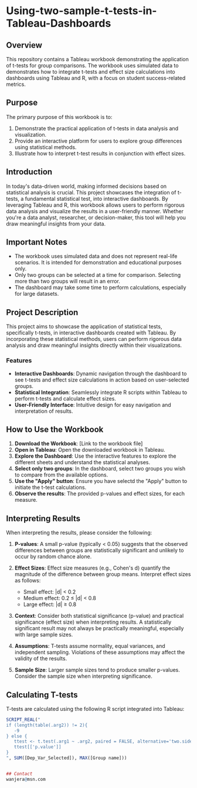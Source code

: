 # Using-two-sample-t-tests-in-Tableau-Dashboards
## Overview
This repository contains a Tableau workbook demonstrating the application of t-tests for group comparisons. The workbook uses simulated data to demonstrates how to integrate t-tests and effect size calculations into dashboards using Tableau and R, with a focus on student success-related metrics.

## Purpose
The primary purpose of this workbook is to:
1. Demonstrate the practical application of t-tests in data analysis and visualization.
2. Provide an interactive platform for users to explore group differences using statistical methods.
3. Illustrate how to interpret t-test results in conjunction with effect sizes.


## Introduction

In today's data-driven world, making informed decisions based on statistical analysis is crucial. This project showcases the integration of t-tests, a fundamental statistical test, into interactive dashboards. By leveraging Tableau and R, this workbook allows users to perform rigorous data analysis and visualize the results in a user-friendly manner. Whether you're a data analyst, researcher, or decision-maker, this tool will help you draw meaningful insights from your data.

## Important Notes
- The workbook uses simulated data and does not represent real-life scenarios. It is intended for demonstration and educational purposes only.
- Only two groups can be selected at a time for comparison. Selecting more than two groups will result in an error.
- The dashboard may take some time to perform calculations, especially for large datasets.

## Project Description

This project aims to showcase the application of statistical tests, specifically t-tests, in interactive dashboards created with Tableau. By incorporating these statistical methods, users can perform rigorous data analysis and draw meaningful insights directly within their visualizations.

### Features
- **Interactive Dashboards**: Dynamic navigation through the dashboard to see t-tests and effect size calculations in action based on user-selected groups.
- **Statistical Integration**: Seamlessly integrate R scripts within Tableau to perform t-tests and calculate effect sizes.
- **User-Friendly Interface**: Intuitive design for easy navigation and interpretation of results.

## How to Use the Workbook

1. **Download the Workbook**: [Link to the workbook file]
2. **Open in Tableau**: Open the downloaded workbook in Tableau.
3. **Explore the Dashboard**: Use the interactive features to explore the different sheets and understand the statistical analyses.
4. **Select only two groups**: In the dashboard, select two groups you wish to compare from the available options.
5. **Use the "Apply" button**: Ensure you have selectd the "Apply" button to initiate the t-test calculations.
6. **Observe the results**: The provided p-values and effect sizes, for each measure.

## Interpreting Results
When interpreting the results, please consider the following:

1. **P-values**: A small p-value (typically < 0.05) suggests that the observed differences between groups are statistically significant and unlikely to occur by random chance alone.

2. **Effect Sizes**: Effect size measures (e.g., Cohen's d) quantify the magnitude of the difference between group means. Interpret effect sizes as follows:
   - Small effect: |d| < 0.2
   - Medium effect: 0.2 ≤ |d| < 0.8
   - Large effect: |d| ≥ 0.8

3. **Context**: Consider both statistical significance (p-value) and practical significance (effect size) when interpreting results. A statistically significant result may not always be practically meaningful, especially with large sample sizes.

4. **Assumptions**: T-tests assume normality, equal variances, and independent sampling. Violations of these assumptions may affect the validity of the results.

5. **Sample Size**: Larger sample sizes tend to produce smaller p-values. Consider the sample size when interpreting significance.


## Calculating T-tests

T-tests are calculated using the following R script integrated into Tableau:

```r
SCRIPT_REAL("
if (length(table(.arg2)) != 2){
   -9
} else {
   ttest <- t.test(.arg1 ~ .arg2, paired = FALSE, alternative='two.sided')
   ttest[['p.value']]
}
", SUM([Dep_Var_Selected]), MAX([Group name]))


## Contact
wanjera@msn.com
